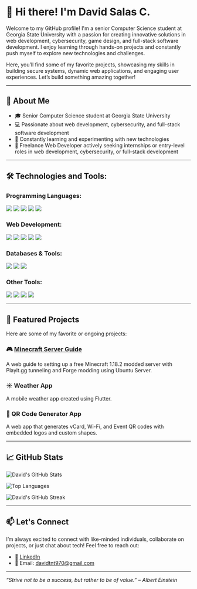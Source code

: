 # 👋 Hi there! I'm David Salas C.

Welcome to my GitHub profile! I'm a senior Computer Science student at Georgia State University with a passion for creating innovative solutions in web development, cybersecurity, game design, and full-stack software development. I enjoy learning through hands-on projects and constantly push myself to explore new technologies and challenges.

Here, you’ll find some of my favorite projects, showcasing my skills in building secure systems, dynamic web applications, and engaging user experiences. Let’s build something amazing together!

---

## 🧠 About Me

- 🎓 Senior Computer Science student at Georgia State University
- 💻 Passionate about web development, cybersecurity, and full-stack software development
- 🌱 Constantly learning and experimenting with new technologies
- 💼 Freelance Web Developer actively seeking internships or entry-level roles in web development, cybersecurity, or full-stack development

---

## 🛠️ Technologies and Tools:
  
### Programming Languages:
![](https://img.shields.io/badge/Code-Python-informational?style=flat&logo=python&logoColor=white&color=2bbc8a)
![](https://img.shields.io/badge/Code-JavaScript-informational?style=flat&logo=javascript&logoColor=white&color=2bbc8a)
![](https://img.shields.io/badge/Code-C%23-informational?style=flat&logo=c-sharp&logoColor=white&color=2bbc8a)
![](https://img.shields.io/badge/Code-C++-informational?style=flat&logo=cplusplus&logoColor=white&color=2bbc8a)
![](https://img.shields.io/badge/Code-Dart-informational?style=flat&logo=dart&logoColor=white&color=2bbc8a)

### Web Development:
![](https://img.shields.io/badge/Framework-React-informational?style=flat&logo=react&logoColor=white&color=2bbc8a)
![](https://img.shields.io/badge/Runtime-Node.js-informational?style=flat&logo=node.js&logoColor=white&color=2bbc8a)
![](https://img.shields.io/badge/Framework-Flask-informational?style=flat&logo=flask&logoColor=white&color=2bbc8a)
![](https://img.shields.io/badge/Code-HTML-informational?style=flat&logo=html5&logoColor=white&color=2bbc8a)
![](https://img.shields.io/badge/Code-CSS-informational?style=flat&logo=css3&logoColor=white&color=2bbc8a)

### Databases & Tools:
![](https://img.shields.io/badge/Database-MySQL-informational?style=flat&logo=mysql&logoColor=white&color=2bbc8a)
![](https://img.shields.io/badge/Tool-DBeaver-informational?style=flat&logo=dbeaver&logoColor=white&color=2bbc8a)
![](https://img.shields.io/badge/Tool-Postman-informational?style=flat&logo=postman&logoColor=white&color=2bbc8a)

### Other Tools:
![](https://img.shields.io/badge/Tool-Git-informational?style=flat&logo=git&logoColor=white&color=2bbc8a)
![](https://img.shields.io/badge/Tool-Docker-informational?style=flat&logo=docker&logoColor=white&color=2bbc8a)
![](https://img.shields.io/badge/OS-Linux-informational?style=flat&logo=linux&logoColor=white&color=2bbc8a)
![](https://img.shields.io/badge/Platform-WordPress-informational?style=flat&logo=wordpress&logoColor=white&color=2bbc8a)

---

## 📂 Featured Projects

Here are some of my favorite or ongoing projects:

### 🎮 [Minecraft Server Guide](https://davetron4.github.io/Minecraft-Server-Guide/)
A web guide to setting up a free Minecraft 1.18.2 modded server with Playit.gg tunneling and Forge modding using Ubuntu Server.

### ☀️ Weather App
A mobile weather app created using Flutter.

### 🔐 QR Code Generator App
A web app that generates vCard, Wi-Fi, and Event QR codes with embedded logos and custom shapes.

---

## 📈 GitHub Stats

![David's GitHub Stats](https://github-readme-stats.vercel.app/api?username=DaveTron4&show_icons=true&theme=dark)

![Top Languages](https://github-readme-stats.vercel.app/api/top-langs/?username=DaveTron4&layout=compact&theme=dark)

![David's GitHub Streak](https://github-readme-streak-stats.herokuapp.com/?user=DaveTron4&theme=dark)

---

## 📫 Let's Connect

I’m always excited to connect with like-minded individuals, collaborate on projects, or just chat about tech! Feel free to reach out:

- 💼 [LinkedIn](https://www.linkedin.com/in/david-salas-carrascal-650170254/)
- 📧 Email: davidtnt970@gmail.com

---

_“Strive not to be a success, but rather to be of value.” – Albert Einstein_


